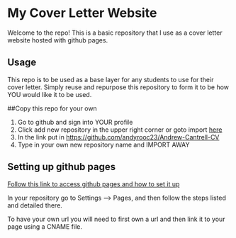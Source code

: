 # My Cover Letter Website

Welcome to the repo! This is a basic repository that I use as
a cover letter website hosted with github pages.

## Usage
This repo is to be used as a base layer for any students to use
for their cover letter.
Simply reuse and repurpose this repository to form it to be how
YOU would like it to be used.

<!---
[pip](https://pip.pypa.io/en/stable/) to use hyperlink
-->

##Copy this repo for your own
1. Go to github and sign into YOUR profile
2. Click add new repository in the upper right corner or goto import [here](https://github.com/new/import)
3. In the link put in https://github.com/andyrooc23/Andrew-Cantrell-CV
4. Type in your own new repository name and IMPORT AWAY

 ## Setting up github pages
[Follow this link to access github pages and how to set it up](https://pages.github.com/)

In your repository go to Settings --> Pages, and then follow the steps listed and detailed there.

To have your own url you will need to first own a url and then link it to your page using a CNAME file.

